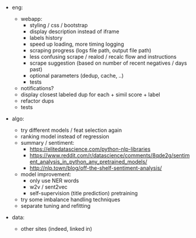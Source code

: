 - eng:
    - webapp:
        - styling / css / bootstrap
        - display description instead of iframe     
        - labels history
        - speed up loading, more timing logging        
        - scraping progress (logs file path, output file path)
        - less confusing scrape / realod / recalc flow and instructions
	    - scrape suggestion (based on number of recent negatives / days past)
        - optional parameters (dedup, cache, ..)        
        - tests
	- notifications?
    - display closest labeled dup for each + simil score + label
    - refactor dups
    - tests        
    
- algo:
    - try different models / feat selection again
    - ranking model instead of regression 
    - summary / sentiment:
        - https://elitedatascience.com/python-nlp-libraries
        - https://www.reddit.com/r/datascience/comments/8qde2g/sentiment_analysis_in_python_any_pretrained_models/
        - http://nlp.town/blog/off-the-shelf-sentiment-analysis/  
    - model improvement:
        - only use NER words
        - w2v / sent2vec
        - self-supervision (title prediction) pretraining
    - try some imbalance handling techniques    
    - separate tuning and refitting
    
- data:
    - other sites (indeed, linked in)
